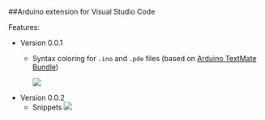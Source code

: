 ##Arduino extension for Visual Studio Code

Features:
 * Version 0.0.1
   * Syntax coloring for `.ino` and `.pde` files (based on [Arduino TextMate Bundle](https://github.com/nasser/arduino.tmbundle))

     ![](https://raw.githubusercontent.com/moozzyk/ArduinoCode/master/images/SyntaxColoring.png)
 * Version 0.0.2
   * Snippets
     ![](https://raw.githubusercontent.com/moozzyk/ArduinoCode/master/images/Snippets.png)
